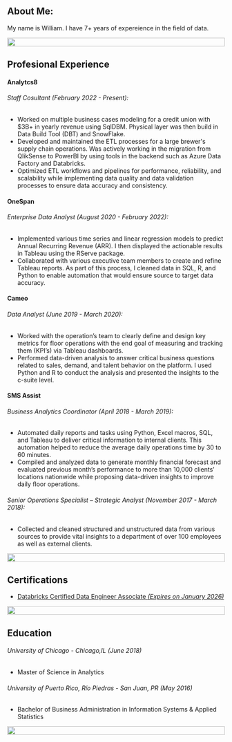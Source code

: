 <!---
billgdaugherty5/billgdaugherty5 is a ✨ special ✨ repository because its `README.md` (this file) appears on your GitHub profile.
You can click the Preview link to take a look at your changes.
--->

## About Me:

My name is William. I have 7+ years of expereience in the field of data.

<img src="https://i.imgur.com/dBaSKWF.gif" height="20" width="100%">

## Profesional Experience

#### Analytcs8

###### Staff Cosultant *(February 2022 - Present)*:

+ Worked on multiple business cases modeling for a credit union with $3B+ in yearly revenue using SqlDBM. Physical layer was then build in Data Build Tool (DBT) and SnowFlake.
+ Developed and maintained the ETL processes for a large brewer's supply chain operations. Was actively working in the migration from QlikSense to PowerBI by using tools in the backend such as Azure Data Factory and Databricks.
+ Optimized ETL workflows and pipelines for performance, reliability, and scalability while implementing data quality and data validation processes to ensure data accuracy and consistency.

#### OneSpan

###### Enterprise Data Analyst *(August 2020 - February 2022)*:

+ Implemented various time series and linear regression models to predict Annual Recurring Revenue (ARR). I then displayed the actionable results in Tableau using the RServe package.
+ Collaborated with various executive team members to create and refine Tableau reports. As part of this process, I cleaned data in SQL, R, and Python to enable automation that would ensure source to target data accuracy.

#### Cameo

###### Data Analyst *(June 2019 - March 2020)*:

+ Worked with the operation’s team to clearly define and design key metrics for floor operations with the end goal of measuring and tracking them (KPI’s) via Tableau dashboards.
+ Performed data-driven analysis to answer critical business questions related to sales, demand, and talent behavior on the platform. I used Python and R to conduct the analysis and presented the insights to the c-suite level.

#### SMS Assist

###### Business Analytics Coordinator *(April 2018 - March 2019)*:

+ Automated daily reports and tasks using Python, Excel macros, SQL, and Tableau to deliver critical information to internal clients. This automation helped to reduce the average daily operations time by 30 to 60 minutes.
+ Compiled and analyzed data to generate monthly financial forecast and evaluated previous month’s performance to more than 10,000 clients’ locations nationwide while proposing data-driven insights to improve daily floor operations.

###### Senior Operations Specialist – Strategic Analyst *(November 2017 - March 2018)*:

+ Collected and cleaned structured and unstructured data from various sources to provide vital insights to a department of over 100 employees as well as external clients.

<img src="https://i.imgur.com/dBaSKWF.gif" height="20" width="100%">

## Certifications

+ [Databricks Certified Data Engineer Associate *(Expires on January 2026)*](https://credentials.databricks.com/069c9f32-bf98-4a2f-ab00-40e4c8b8677a#gs.9dn9s8)

<img src="https://i.imgur.com/dBaSKWF.gif" height="20" width="100%">

## Education

###### University of Chicago - Chicago,IL *(June 2018)*
+ Master of Science in Analytics

###### University of Puerto Rico, Río Piedras - San Juan, PR *(May 2016)*
+ Bachelor of Business Administration in Information Systems & Applied Statistics

<img src="https://i.imgur.com/dBaSKWF.gif" height="20" width="100%">
